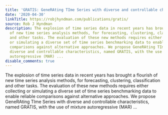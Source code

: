 ```yaml
---
title: 'GRATIS: GeneRAting TIme Series with diverse and controllable characteristics'
date: '2020-04-30'
linkTitle: https://robjhyndman.com/publications/gratis/
source: Rob J Hyndman
description: The explosion of time series data in recent years has brought a flourish
  of new time series analysis methods, for forecasting, clustering, classification
  and other tasks. The evaluation of these new methods requires either collecting
  or simulating a diverse set of time series benchmarking data to enable reliable
  comparisons against alternative approaches. We propose GeneRAting TIme Series with
  diverse and controllable characteristics, named GRATIS, with the use of mixture
  autoregressive (MAR) ...
disable_comments: true
---
```

The explosion of time series data in recent years has brought a flourish of new time series analysis methods, for forecasting, clustering, classification and other tasks. The evaluation of these new methods requires either collecting or simulating a diverse set of time series benchmarking data to enable reliable comparisons against alternative approaches. We propose GeneRAting TIme Series with diverse and controllable characteristics, named GRATIS, with the use of mixture autoregressive (MAR) ...